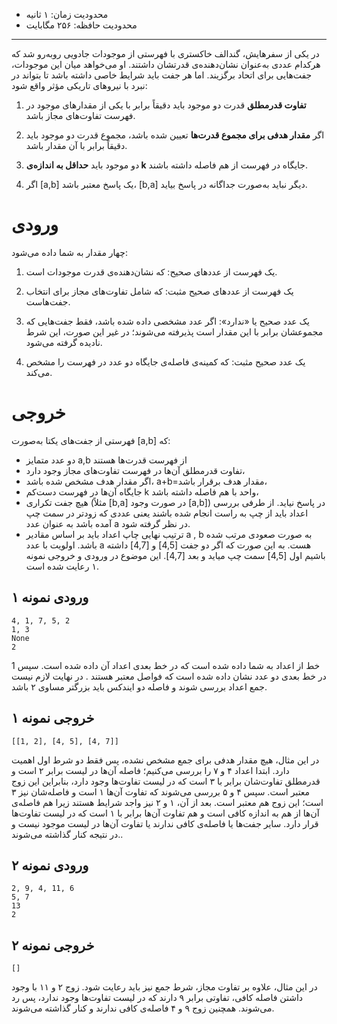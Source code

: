 + محدودیت زمان: ۱ ثانیه
+ محدودیت حافظه: ۲۵۶ مگابایت

---

در یکی از سفرهایش، گندالف خاکستری با فهرستی از موجودات جادویی روبه‌رو شد که هرکدام عددی به‌عنوان نشان‌دهنده‌ی قدرتشان داشتند. او می‌خواهد میان این موجودات، جفت‌هایی برای اتحاد برگزیند. اما هر جفت باید شرایط خاصی داشته باشد تا بتواند در نبرد با نیروهای تاریکی مؤثر واقع شود:

1.  **تفاوت قدرمطلق** قدرت دو موجود باید دقیقاً برابر با یکی از مقدارهای موجود در فهرست تفاوت‌های مجاز باشد.

2.  اگر **مقدار هدفی برای مجموع قدرت‌ها** تعیین شده باشد، مجموع قدرت دو موجود باید دقیقاً برابر با آن مقدار باشد.

3.  دو موجود باید **حداقل به اندازه‌ی k** جایگاه در فهرست از هم فاصله داشته باشند.

4.   اگر [a,b] یک پاسخ معتبر باشد، [b,a] دیگر نباید به‌صورت جداگانه در پاسخ بیاید.



# ورودی

چهار مقدار به شما داده می‌شود:

1.  یک فهرست از عددهای صحیح:
	که نشان‌دهنده‌ی قدرت موجودات است.

2.  یک فهرست از عددهای صحیح مثبت:
	که شامل تفاوت‌های مجاز برای انتخاب جفت‌هاست.

3.  یک عدد صحیح یا «ندارد»:
	اگر عدد مشخصی داده شده باشد، فقط جفت‌هایی که مجموعشان برابر با این مقدار است پذیرفته می‌شوند؛ در غیر این صورت، این شرط نادیده گرفته می‌شود.

4.  یک عدد صحیح مثبت:
	که کمینه‌ی فاصله‌ی جایگاه دو عدد در فهرست را مشخص می‌کند.
	
# خروجی

فهرستی از جفت‌های یکتا به‌صورت [a,b] که:

+ دو عدد متمایز a,b از فهرست قدرت‌ها هستند
+ تفاوت قدرمطلق آن‌ها در فهرست تفاوت‌های مجاز وجود دارد،
+ اگر مقدار هدف مشخص شده باشد، a+b=مقدار هدف برقرار باشد،
+ جایگاه آن‌ها در فهرست دست‌کم k واحد با هم فاصله داشته باشد،
+ هیچ جفت تکراری (مثلاً [b,a] در صورت وجود [a,b]) در پاسخ نیاید. از طرفی بررسی اعداد باید از چپ به راست انجام شده باشند یعنی عددی که زودتر در سمت چپ آمده باشد به عنوان عدد a در نظر گرفته شود.
+ ترتیب نهایی چاپ اعداد باید بر اساس مقادیر a , b به صورت صعودی مرتب شده باشد. اولویت با عدد a هست. به این صورت که اگر دو جفت [4,5] و [4,7] داشته باشیم اول [4,5] سمت چپ میاید و بعد [4,7]. این موضوع در ورودی و خروجی نمونه ۱ رعایت شده است.

## ورودی نمونه ۱
```
4, 1, 7, 5, 2 
1, 3
None
2
```

1 خط از اعداد به شما داده شده است که در خط بعدی اعداد آن داده شده است. سپس در خط بعدی دو عدد نشان داده شده است که فواصل معتبر هستند . در نهایت لازم نیست جمع اعداد بررسی شوند و فاصله دو ایندکس باید بزرگتر مساوی ۲ باشد.

## خروجی نمونه ۱
```
[[1, 2], [4, 5], [4, 7]]
```

در این مثال، هیچ مقدار هدفی برای جمع مشخص نشده،
پس فقط دو شرط اول اهمیت دارد. ابتدا اعداد ۴ و ۷ را بررسی می‌کنیم؛ فاصله آن‌ها در
لیست برابر ۲ است و قدرمطلق تفاوت‌شان برابر با ۳ است که در لیست تفاوت‌ها وجود دارد،
بنابراین این زوج معتبر است. سپس ۴ و ۵ بررسی می‌شوند که تفاوت آن‌ها ۱ است و فاصله‌شان
نیز ۳ است؛ این زوج هم معتبر است. بعد از آن، ۱ و ۲ نیز واجد شرایط هستند زیرا هم فاصله‌ی
آن‌ها از هم به اندازه کافی است و هم تفاوت آن‌ها برابر با ۱ است که در لیست تفاوت‌ها
قرار دارد. سایر جفت‌ها یا فاصله‌ی کافی ندارند یا تفاوت آن‌ها در لیست موجود نیست
و در نتیجه کنار گذاشته می‌شوند..

## ورودی نمونه ۲
```
2, 9, 4, 11, 6
5, 7
13
2
```


## خروجی نمونه ۲
```
[]
```


در این مثال، علاوه بر تفاوت مجاز، شرط جمع نیز
باید رعایت شود. زوج ۲ و ۱۱ با وجود داشتن فاصله کافی، تفاوتی برابر ۹ دارند که در
لیست تفاوت‌ها وجود ندارد، پس رد می‌شوند. همچنین زوج ۹ و ۴ فاصله‌ی کافی ندارند و
کنار گذاشته می‌شوند.